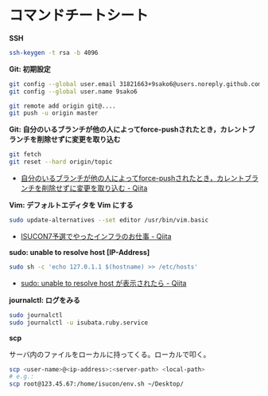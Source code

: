 # コマンドチートシート

**SSH**

```bash
ssh-keygen -t rsa -b 4096
```


**Git: 初期設定**

```bash
git config --global user.email 31821663+9sako6@users.noreply.github.com
git config --global user.name 9sako6

git remote add origin git@....
git push -u origin master
```

**Git: 自分のいるブランチが他の人によってforce-pushされたとき，カレントブランチを削除せずに変更を取り込む**

```bash
git fetch
git reset --hard origin/topic
```

- [自分のいるブランチが他の人によってforce-pushされたとき，カレントブランチを削除せずに変更を取り込む - Qiita](https://qiita.com/yaotti/items/b64ab993c78a47941869)


**Vim: デフォルトエディタを Vim にする**

```bash
sudo update-alternatives --set editor /usr/bin/vim.basic
```

- [ISUCON7予選でやったインフラのお仕事 - Qiita](https://qiita.com/ihsiek/items/11106ce7a13e09b61547)


**sudo: unable to resolve host [IP-Address]**

```bash
sudo sh -c 'echo 127.0.1.1 $(hostname) >> /etc/hosts'
```

- [sudo: unable to resolve host が表示されたら - Qiita](https://qiita.com/ogomr/items/89e19829eb8cc08fcebb)


**journalctl: ログをみる**

```bash
sudo journalctl
sudo journalctl -u isubata.ruby.service
```


**scp**

サーバ内のファイルをローカルに持ってくる。ローカルで叩く。

```bash
scp <user-name>@<ip-address>:<server-path> <local-path>
# e.g.:
scp root@123.45.67:/home/isucon/env.sh ~/Desktop/
```
